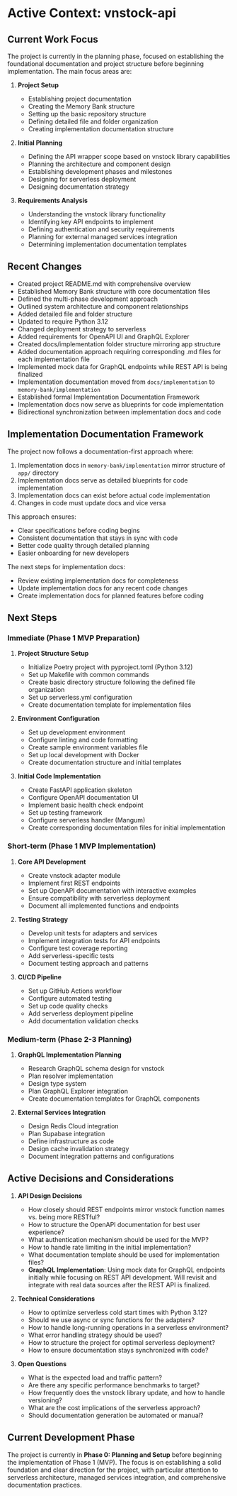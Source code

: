 # Active Context: vnstock-api

## Current Work Focus

The project is currently in the planning phase, focused on establishing the foundational documentation and project structure before beginning implementation. The main focus areas are:

1. **Project Setup**

   - Establishing project documentation
   - Creating the Memory Bank structure
   - Setting up the basic repository structure
   - Defining detailed file and folder organization
   - Creating implementation documentation structure

2. **Initial Planning**

   - Defining the API wrapper scope based on vnstock library capabilities
   - Planning the architecture and component design
   - Establishing development phases and milestones
   - Designing for serverless deployment
   - Designing documentation strategy

3. **Requirements Analysis**
   - Understanding the vnstock library functionality
   - Identifying key API endpoints to implement
   - Defining authentication and security requirements
   - Planning for external managed services integration
   - Determining implementation documentation templates

## Recent Changes

- Created project README.md with comprehensive overview
- Established Memory Bank structure with core documentation files
- Defined the multi-phase development approach
- Outlined system architecture and component relationships
- Added detailed file and folder structure
- Updated to require Python 3.12
- Changed deployment strategy to serverless
- Added requirements for OpenAPI UI and GraphQL Explorer
- Created docs/implementation folder structure mirroring app structure
- Added documentation approach requiring corresponding .md files for each implementation file
- Implemented mock data for GraphQL endpoints while REST API is being finalized
- Implementation documentation moved from `docs/implementation` to `memory-bank/implementation`
- Established formal Implementation Documentation Framework
- Implementation docs now serve as blueprints for code implementation
- Bidirectional synchronization between implementation docs and code

## Implementation Documentation Framework

The project now follows a documentation-first approach where:

1. Implementation docs in `memory-bank/implementation` mirror structure of `app/` directory
2. Implementation docs serve as detailed blueprints for code implementation
3. Implementation docs can exist before actual code implementation
4. Changes in code must update docs and vice versa

This approach ensures:

- Clear specifications before coding begins
- Consistent documentation that stays in sync with code
- Better code quality through detailed planning
- Easier onboarding for new developers

The next steps for implementation docs:

- Review existing implementation docs for completeness
- Update implementation docs for any recent code changes
- Create implementation docs for planned features before coding

## Next Steps

### Immediate (Phase 1 MVP Preparation)

1. **Project Structure Setup**

   - Initialize Poetry project with pyproject.toml (Python 3.12)
   - Set up Makefile with common commands
   - Create basic directory structure following the defined file organization
   - Set up serverless.yml configuration
   - Create documentation template for implementation files

2. **Environment Configuration**

   - Set up development environment
   - Configure linting and code formatting
   - Create sample environment variables file
   - Set up local development with Docker
   - Create documentation structure and initial templates

3. **Initial Code Implementation**
   - Create FastAPI application skeleton
   - Configure OpenAPI documentation UI
   - Implement basic health check endpoint
   - Set up testing framework
   - Configure serverless handler (Mangum)
   - Create corresponding documentation files for initial implementation

### Short-term (Phase 1 MVP Implementation)

1. **Core API Development**

   - Create vnstock adapter module
   - Implement first REST endpoints
   - Set up OpenAPI documentation with interactive examples
   - Ensure compatibility with serverless deployment
   - Document all implemented functions and endpoints

2. **Testing Strategy**

   - Develop unit tests for adapters and services
   - Implement integration tests for API endpoints
   - Configure test coverage reporting
   - Add serverless-specific tests
   - Document testing approach and patterns

3. **CI/CD Pipeline**
   - Set up GitHub Actions workflow
   - Configure automated testing
   - Set up code quality checks
   - Add serverless deployment pipeline
   - Add documentation validation checks

### Medium-term (Phase 2-3 Planning)

1. **GraphQL Implementation Planning**

   - Research GraphQL schema design for vnstock
   - Plan resolver implementation
   - Design type system
   - Plan GraphQL Explorer integration
   - Create documentation templates for GraphQL components

2. **External Services Integration**
   - Design Redis Cloud integration
   - Plan Supabase integration
   - Define infrastructure as code
   - Design cache invalidation strategy
   - Document integration patterns and configurations

## Active Decisions and Considerations

1. **API Design Decisions**

   - How closely should REST endpoints mirror vnstock function names vs. being more RESTful?
   - How to structure the OpenAPI documentation for best user experience?
   - What authentication mechanism should be used for the MVP?
   - How to handle rate limiting in the initial implementation?
   - What documentation template should be used for implementation files?
   - **GraphQL Implementation**: Using mock data for GraphQL endpoints initially while focusing on REST API development. Will revisit and integrate with real data sources after the REST API is finalized.

2. **Technical Considerations**

   - How to optimize serverless cold start times with Python 3.12?
   - Should we use async or sync functions for the adapters?
   - How to handle long-running operations in a serverless environment?
   - What error handling strategy should be used?
   - How to structure the project for optimal serverless deployment?
   - How to ensure documentation stays synchronized with code?

3. **Open Questions**
   - What is the expected load and traffic pattern?
   - Are there any specific performance benchmarks to target?
   - How frequently does the vnstock library update, and how to handle versioning?
   - What are the cost implications of the serverless approach?
   - Should documentation generation be automated or manual?

## Current Development Phase

The project is currently in **Phase 0: Planning and Setup** before beginning the implementation of Phase 1 (MVP). The focus is on establishing a solid foundation and clear direction for the project, with particular attention to serverless architecture, managed services integration, and comprehensive documentation practices.
